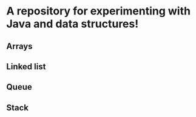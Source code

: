 # A repository for experimenting with Java and data structures!

## Arrays
## Linked list
## Queue
## Stack
